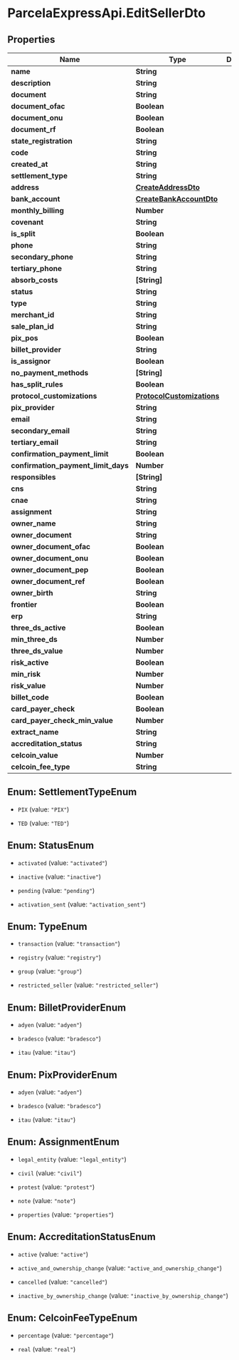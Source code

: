 # ParcelaExpressApi.EditSellerDto

## Properties

Name | Type | Description | Notes
------------ | ------------- | ------------- | -------------
**name** | **String** |  | 
**description** | **String** |  | 
**document** | **String** |  | 
**document_ofac** | **Boolean** |  | [optional] 
**document_onu** | **Boolean** |  | [optional] 
**document_rf** | **Boolean** |  | [optional] 
**state_registration** | **String** |  | [optional] 
**code** | **String** |  | 
**created_at** | **String** |  | [optional] 
**settlement_type** | **String** |  | 
**address** | [**CreateAddressDto**](CreateAddressDto.md) |  | 
**bank_account** | [**CreateBankAccountDto**](CreateBankAccountDto.md) |  | 
**monthly_billing** | **Number** |  | 
**covenant** | **String** |  | [optional] 
**is_split** | **Boolean** |  | [optional] 
**phone** | **String** |  | [optional] 
**secondary_phone** | **String** |  | [optional] 
**tertiary_phone** | **String** |  | [optional] 
**absorb_costs** | **[String]** |  | [optional] 
**status** | **String** |  | 
**type** | **String** |  | 
**merchant_id** | **String** |  | 
**sale_plan_id** | **String** |  | 
**pix_pos** | **Boolean** |  | [optional] 
**billet_provider** | **String** |  | 
**is_assignor** | **Boolean** |  | [optional] 
**no_payment_methods** | **[String]** |  | [optional] 
**has_split_rules** | **Boolean** |  | [optional] 
**protocol_customizations** | [**ProtocolCustomizations**](ProtocolCustomizations.md) |  | [optional] 
**pix_provider** | **String** |  | [optional] 
**email** | **String** |  | [optional] 
**secondary_email** | **String** |  | [optional] 
**tertiary_email** | **String** |  | [optional] 
**confirmation_payment_limit** | **Boolean** |  | [optional] 
**confirmation_payment_limit_days** | **Number** |  | [optional] 
**responsibles** | **[String]** |  | [optional] 
**cns** | **String** |  | [optional] 
**cnae** | **String** |  | [optional] 
**assignment** | **String** |  | [optional] 
**owner_name** | **String** |  | [optional] 
**owner_document** | **String** |  | [optional] 
**owner_document_ofac** | **Boolean** |  | [optional] 
**owner_document_onu** | **Boolean** |  | [optional] 
**owner_document_pep** | **Boolean** |  | [optional] 
**owner_document_ref** | **Boolean** |  | [optional] 
**owner_birth** | **String** |  | [optional] 
**frontier** | **Boolean** |  | [optional] 
**erp** | **String** |  | [optional] 
**three_ds_active** | **Boolean** |  | [optional] 
**min_three_ds** | **Number** |  | [optional] 
**three_ds_value** | **Number** |  | [optional] 
**risk_active** | **Boolean** |  | [optional] 
**min_risk** | **Number** |  | [optional] 
**risk_value** | **Number** |  | [optional] 
**billet_code** | **Boolean** |  | [optional] 
**card_payer_check** | **Boolean** |  | [optional] 
**card_payer_check_min_value** | **Number** |  | [optional] 
**extract_name** | **String** |  | [optional] 
**accreditation_status** | **String** |  | [optional] 
**celcoin_value** | **Number** |  | [optional] 
**celcoin_fee_type** | **String** |  | [optional] 



## Enum: SettlementTypeEnum


* `PIX` (value: `"PIX"`)

* `TED` (value: `"TED"`)





## Enum: StatusEnum


* `activated` (value: `"activated"`)

* `inactive` (value: `"inactive"`)

* `pending` (value: `"pending"`)

* `activation_sent` (value: `"activation_sent"`)





## Enum: TypeEnum


* `transaction` (value: `"transaction"`)

* `registry` (value: `"registry"`)

* `group` (value: `"group"`)

* `restricted_seller` (value: `"restricted_seller"`)





## Enum: BilletProviderEnum


* `adyen` (value: `"adyen"`)

* `bradesco` (value: `"bradesco"`)

* `itau` (value: `"itau"`)





## Enum: PixProviderEnum


* `adyen` (value: `"adyen"`)

* `bradesco` (value: `"bradesco"`)

* `itau` (value: `"itau"`)





## Enum: AssignmentEnum


* `legal_entity` (value: `"legal_entity"`)

* `civil` (value: `"civil"`)

* `protest` (value: `"protest"`)

* `note` (value: `"note"`)

* `properties` (value: `"properties"`)





## Enum: AccreditationStatusEnum


* `active` (value: `"active"`)

* `active_and_ownership_change` (value: `"active_and_ownership_change"`)

* `cancelled` (value: `"cancelled"`)

* `inactive_by_ownership_change` (value: `"inactive_by_ownership_change"`)





## Enum: CelcoinFeeTypeEnum


* `percentage` (value: `"percentage"`)

* `real` (value: `"real"`)




